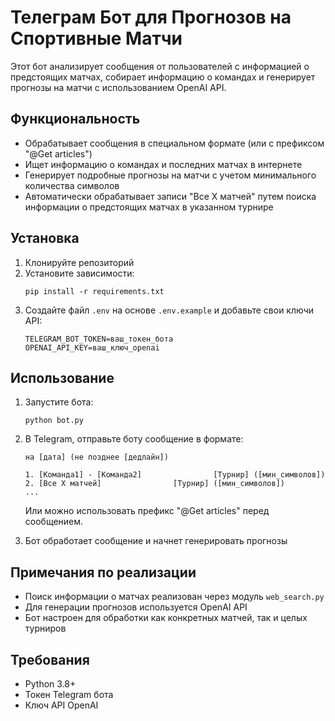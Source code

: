# Телеграм Бот для Прогнозов на Спортивные Матчи

Этот бот анализирует сообщения от пользователей с информацией о предстоящих матчах, собирает информацию о командах и генерирует прогнозы на матчи с использованием OpenAI API.

## Функциональность

- Обрабатывает сообщения в специальном формате (или с префиксом "@Get articles")
- Ищет информацию о командах и последних матчах в интернете
- Генерирует подробные прогнозы на матчи с учетом минимального количества символов
- Автоматически обрабатывает записи "Все X матчей" путем поиска информации о предстоящих матчах в указанном турнире

## Установка

1. Клонируйте репозиторий
2. Установите зависимости:
   ```
   pip install -r requirements.txt
   ```
3. Создайте файл `.env` на основе `.env.example` и добавьте свои ключи API:
   ```
   TELEGRAM_BOT_TOKEN=ваш_токен_бота
   OPENAI_API_KEY=ваш_ключ_openai
   ```

## Использование

1. Запустите бота:
   ```
   python bot.py
   ```
2. В Telegram, отправьте боту сообщение в формате:
   ```
   на [дата] (не позднее [дедлайн])
   
   1. [Команда1] - [Команда2]                [Турнир] ([мин_символов])
   2. [Все X матчей]                [Турнир] ([мин_символов])
   ...
   ```
   
   Или можно использовать префикс "@Get articles" перед сообщением.

3. Бот обработает сообщение и начнет генерировать прогнозы

## Примечания по реализации

- Поиск информации о матчах реализован через модуль `web_search.py`
- Для генерации прогнозов используется OpenAI API
- Бот настроен для обработки как конкретных матчей, так и целых турниров

## Требования
- Python 3.8+
- Токен Telegram бота
- Ключ API OpenAI 